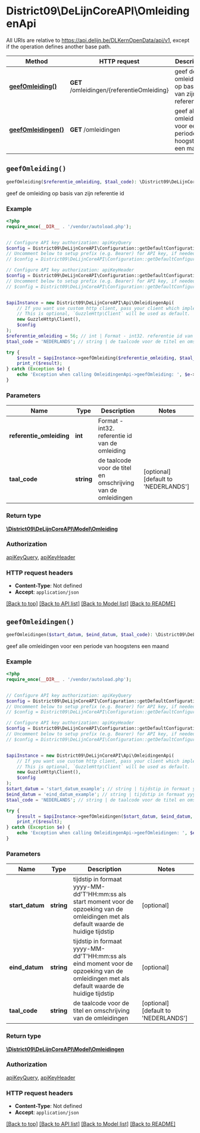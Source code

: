 # District09\DeLijnCoreAPI\OmleidingenApi

All URIs are relative to https://api.delijn.be/DLKernOpenData/api/v1, except if the operation defines another base path.

| Method | HTTP request | Description |
| ------------- | ------------- | ------------- |
| [**geefOmleiding()**](OmleidingenApi.md#geefOmleiding) | **GET** /omleidingen/{referentieOmleiding} | geef de omleiding op basis van zijn referentie id |
| [**geefOmleidingen()**](OmleidingenApi.md#geefOmleidingen) | **GET** /omleidingen | geef alle omleidingen voor een periode van hoogstens een maand |


## `geefOmleiding()`

```php
geefOmleiding($referentie_omleiding, $taal_code): \District09\DeLijnCoreAPI\Model\Omleiding
```

geef de omleiding op basis van zijn referentie id

### Example

```php
<?php
require_once(__DIR__ . '/vendor/autoload.php');


// Configure API key authorization: apiKeyQuery
$config = District09\DeLijnCoreAPI\Configuration::getDefaultConfiguration()->setApiKey('subscription-key', 'YOUR_API_KEY');
// Uncomment below to setup prefix (e.g. Bearer) for API key, if needed
// $config = District09\DeLijnCoreAPI\Configuration::getDefaultConfiguration()->setApiKeyPrefix('subscription-key', 'Bearer');

// Configure API key authorization: apiKeyHeader
$config = District09\DeLijnCoreAPI\Configuration::getDefaultConfiguration()->setApiKey('Ocp-Apim-Subscription-Key', 'YOUR_API_KEY');
// Uncomment below to setup prefix (e.g. Bearer) for API key, if needed
// $config = District09\DeLijnCoreAPI\Configuration::getDefaultConfiguration()->setApiKeyPrefix('Ocp-Apim-Subscription-Key', 'Bearer');


$apiInstance = new District09\DeLijnCoreAPI\Api\OmleidingenApi(
    // If you want use custom http client, pass your client which implements `GuzzleHttp\ClientInterface`.
    // This is optional, `GuzzleHttp\Client` will be used as default.
    new GuzzleHttp\Client(),
    $config
);
$referentie_omleiding = 56; // int | Format - int32. referentie id van de omleiding
$taal_code = 'NEDERLANDS'; // string | de taalcode voor de titel en omschrijving van de omleidingen

try {
    $result = $apiInstance->geefOmleiding($referentie_omleiding, $taal_code);
    print_r($result);
} catch (Exception $e) {
    echo 'Exception when calling OmleidingenApi->geefOmleiding: ', $e->getMessage(), PHP_EOL;
}
```

### Parameters

| Name | Type | Description  | Notes |
| ------------- | ------------- | ------------- | ------------- |
| **referentie_omleiding** | **int**| Format - int32. referentie id van de omleiding | |
| **taal_code** | **string**| de taalcode voor de titel en omschrijving van de omleidingen | [optional] [default to &#39;NEDERLANDS&#39;] |

### Return type

[**\District09\DeLijnCoreAPI\Model\Omleiding**](../Model/Omleiding.md)

### Authorization

[apiKeyQuery](../../README.md#apiKeyQuery), [apiKeyHeader](../../README.md#apiKeyHeader)

### HTTP request headers

- **Content-Type**: Not defined
- **Accept**: `application/json`

[[Back to top]](#) [[Back to API list]](../../README.md#endpoints)
[[Back to Model list]](../../README.md#models)
[[Back to README]](../../README.md)

## `geefOmleidingen()`

```php
geefOmleidingen($start_datum, $eind_datum, $taal_code): \District09\DeLijnCoreAPI\Model\Omleidingen
```

geef alle omleidingen voor een periode van hoogstens een maand

### Example

```php
<?php
require_once(__DIR__ . '/vendor/autoload.php');


// Configure API key authorization: apiKeyQuery
$config = District09\DeLijnCoreAPI\Configuration::getDefaultConfiguration()->setApiKey('subscription-key', 'YOUR_API_KEY');
// Uncomment below to setup prefix (e.g. Bearer) for API key, if needed
// $config = District09\DeLijnCoreAPI\Configuration::getDefaultConfiguration()->setApiKeyPrefix('subscription-key', 'Bearer');

// Configure API key authorization: apiKeyHeader
$config = District09\DeLijnCoreAPI\Configuration::getDefaultConfiguration()->setApiKey('Ocp-Apim-Subscription-Key', 'YOUR_API_KEY');
// Uncomment below to setup prefix (e.g. Bearer) for API key, if needed
// $config = District09\DeLijnCoreAPI\Configuration::getDefaultConfiguration()->setApiKeyPrefix('Ocp-Apim-Subscription-Key', 'Bearer');


$apiInstance = new District09\DeLijnCoreAPI\Api\OmleidingenApi(
    // If you want use custom http client, pass your client which implements `GuzzleHttp\ClientInterface`.
    // This is optional, `GuzzleHttp\Client` will be used as default.
    new GuzzleHttp\Client(),
    $config
);
$start_datum = 'start_datum_example'; // string | tijdstip in formaat yyyy-MM-dd'T'HH:mm:ss als start moment voor de opzoeking van de omleidingen met als default waarde de huidige tijdstip
$eind_datum = 'eind_datum_example'; // string | tijdstip in formaat yyyy-MM-dd'T'HH:mm:ss als eind moment voor de opzoeking van de omleidingen  met als default waarde de huidige tijdstip
$taal_code = 'NEDERLANDS'; // string | de taalcode voor de titel en omschrijving van de omleidingen

try {
    $result = $apiInstance->geefOmleidingen($start_datum, $eind_datum, $taal_code);
    print_r($result);
} catch (Exception $e) {
    echo 'Exception when calling OmleidingenApi->geefOmleidingen: ', $e->getMessage(), PHP_EOL;
}
```

### Parameters

| Name | Type | Description  | Notes |
| ------------- | ------------- | ------------- | ------------- |
| **start_datum** | **string**| tijdstip in formaat yyyy-MM-dd&#39;T&#39;HH:mm:ss als start moment voor de opzoeking van de omleidingen met als default waarde de huidige tijdstip | [optional] |
| **eind_datum** | **string**| tijdstip in formaat yyyy-MM-dd&#39;T&#39;HH:mm:ss als eind moment voor de opzoeking van de omleidingen  met als default waarde de huidige tijdstip | [optional] |
| **taal_code** | **string**| de taalcode voor de titel en omschrijving van de omleidingen | [optional] [default to &#39;NEDERLANDS&#39;] |

### Return type

[**\District09\DeLijnCoreAPI\Model\Omleidingen**](../Model/Omleidingen.md)

### Authorization

[apiKeyQuery](../../README.md#apiKeyQuery), [apiKeyHeader](../../README.md#apiKeyHeader)

### HTTP request headers

- **Content-Type**: Not defined
- **Accept**: `application/json`

[[Back to top]](#) [[Back to API list]](../../README.md#endpoints)
[[Back to Model list]](../../README.md#models)
[[Back to README]](../../README.md)
